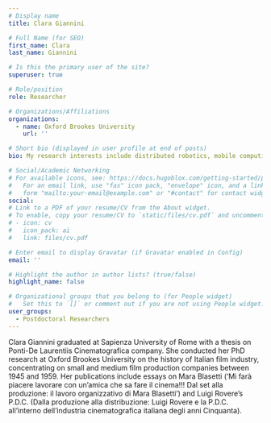 ```yaml
---
# Display name
title: Clara Giannini

# Full Name (for SEO)
first_name: Clara
last_name: Giannini

# Is this the primary user of the site?
superuser: true

# Role/position
role: Researcher

# Organizations/Affiliations
organizations:
  - name: Oxford Brookes University
    url: ''

# Short bio (displayed in user profile at end of posts)
bio: My research interests include distributed robotics, mobile computing and programmable matter.

# Social/Academic Networking
# For available icons, see: https://docs.hugoblox.com/getting-started/page-builder/#icons
#   For an email link, use "fas" icon pack, "envelope" icon, and a link in the
#   form "mailto:your-email@example.com" or "#contact" for contact widget.
social:
# Link to a PDF of your resume/CV from the About widget.
# To enable, copy your resume/CV to `static/files/cv.pdf` and uncomment the lines below.
# - icon: cv
#   icon_pack: ai
#   link: files/cv.pdf

# Enter email to display Gravatar (if Gravatar enabled in Config)
email: ''

# Highlight the author in author lists? (true/false)
highlight_name: false

# Organizational groups that you belong to (for People widget)
#   Set this to `[]` or comment out if you are not using People widget.
user_groups:
  - Postdoctoral Researchers
---
```


Clara Giannini graduated at Sapienza University of Rome with a thesis on Ponti-De Laurentiis Cinematografica company. She conducted her PhD research at Oxford Brookes University on the history of Italian film industry, concentrating on small and medium film production companies between 1945 and 1959. Her publications include essays on Mara Blasetti (‘Mi farà piacere lavorare con un’amica che sa fare il cinema!!! Dal set alla produzione: il lavoro organizzativo di Mara Blasetti’) and Luigi Rovere’s P.D.C. (Dalla produzione alla distribuzione: Luigi Rovere e la P.D.C. all’interno dell’industria cinematografica italiana degli anni Cinquanta). 
